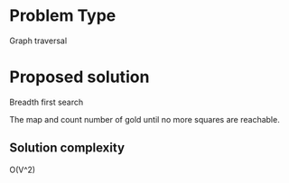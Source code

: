# Problem Type

Graph traversal

# Proposed solution

Breadth first search

The map and count number of gold until no more
squares are reachable.

## Solution complexity
O(V^2)